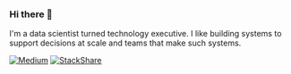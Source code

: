 ### Hi there 👋

I'm a data scientist turned technology executive. I like building systems to support decisions at scale and teams that make such systems.

[![Medium](https://img.shields.io/badge/medium-black?&style=flat-square&logo=medium&logoColor=white)](https://medium.com/@leandromineti)
[![StackShare](http://img.shields.io/badge/tech-stack-0690fa.svg?style=flat)](https://stackshare.io/leandromineti/my-stack)

<!--
**leandromineti/leandromineti** is a ✨ _special_ ✨ repository because its `README.md` (this file) appears on your GitHub profile.

Here are some ideas to get you started:

- 🔭 I’m currently working on ...
- 🌱 I’m currently learning ...
- 👯 I’m looking to collaborate on ...
- 🤔 I’m looking for help with ...
- 💬 Ask me about ...
- 📫 How to reach me: ...
- 😄 Pronouns: ...
- ⚡ Fun fact: ...
-->
